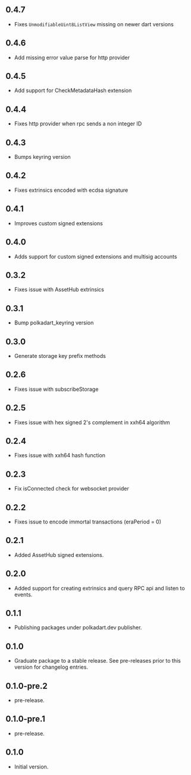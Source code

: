 ## 0.4.7
- Fixes `UnmodifiableUint8ListView` missing on newer dart versions

## 0.4.6
- Add missing error value parse for http provider

## 0.4.5
- Add support for CheckMetadataHash extension

## 0.4.4
- Fixes http provider when rpc sends a non integer ID

## 0.4.3
- Bumps keyring version

## 0.4.2
- Fixes extrinsics encoded with ecdsa signature

## 0.4.1
- Improves custom signed extensions

## 0.4.0
- Adds support for custom signed extensions and multisig accounts

## 0.3.2
- Fixes issue with AssetHub extrinsics

## 0.3.1
- Bump polkadart_keyring version

## 0.3.0

- Generate storage key prefix methods

## 0.2.6

- Fixes issue with subscribeStorage

## 0.2.5

- Fixes issue with hex signed 2's complement in xxh64 algorithm

## 0.2.4

- Fixes issue with xxh64 hash function

## 0.2.3

- Fix isConnected check for websocket provider

## 0.2.2

- Fixes issue to encode immortal transactions (eraPeriod = 0)

## 0.2.1

- Added AssetHub signed extensions.

## 0.2.0

- Added support for creating extrinsics and query RPC api and listen to events.

## 0.1.1

- Publishing packages under polkadart.dev publisher.

## 0.1.0

 - Graduate package to a stable release. See pre-releases prior to this version for changelog entries.

## 0.1.0-pre.2

- pre-release.

## 0.1.0-pre.1

- pre-release.

## 0.1.0

- Initial version.
